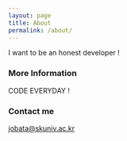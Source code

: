 ```yaml
---
layout: page
title: About
permalink: /about/
---
```


I want to be an honest developer !

### More Information

CODE EVERYDAY !

### Contact me

[jobata@skuniv.ac.kr](jobata@skuniv.ac.kr)